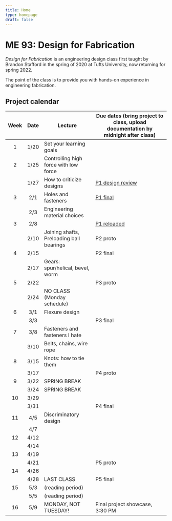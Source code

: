 ```yaml
---
title: Home
type: homepage
draft: false
---
```


# ME 93: Design for Fabrication

_Design for Fabrication_ is an engineering design class first taught by Brandon Stafford in the spring of 2020 at Tufts University, now returning for spring 2022.

The point of the class is to provide you with hands-on experience in engineering fabrication.

## Project calendar

| Week | Date  | Lecture                                    | Due dates (bring project to class, upload documentation by midnight after class)|
|:----:|:-----:|--------------------------------------------|---------------------------------------------------------------|
|  1   | 1/20  | Set your learning goals                    |                                                               |
|  2   | 1/25  | Controlling high force with low force      |                                                               |
|      | 1/27  | How to criticize designs                   | [P1 design review](/logistics/projects)                       |
|  3   | 2/1   | Holes and fasteners                        | [P1 final](/logistics/projects)                               |
|      | 2/3   | Engineering material choices               |                                                               |
|  3   | 2/8   |                                            | [P1 reloaded](/logistics/projects)                            |
|      | 2/10  | Joining shafts, Preloading ball bearings   | P2 proto                                                      |
|  4   | 2/15  |                                            | P2 final                                                      |
|      | 2/17  | Gears: spur/helical, bevel, worm           |                                                               |
|  5   | 2/22  |                                            | P3 proto                                                      |
|      | 2/24  | NO CLASS (Monday schedule)                 |                                                               |
|  6   | 3/1   | Flexure design                             |                                                               |
|      | 3/3   |                                            | P3 final                                                      |
|  7   | 3/8   | Fasteners and fasteners I hate             |                                                               |
|      | 3/10  | Belts, chains, wire rope                   |                                                               |
|  8   | 3/15  | Knots: how to tie them                     |                                                               |
|      | 3/17  |                                            | P4 proto                                                      |
|  9   | 3/22  | SPRING BREAK                               |                                                               |
|      | 3/24  | SPRING BREAK                               |                                                               |
|  10  | 3/29  |                                            |                                                               |
|      | 3/31  |                                            | P4 final                                                      |
|  11  | 4/5   | Discriminatory design                      |                                                               |
|      | 4/7   |                                            |                                                               |
|  12  | 4/12  |                                            |                                                               |
|      | 4/14  |                                            |                                                               |
|  13  | 4/19  |                                            |                                                               |
|      | 4/21  |                                            | P5 proto                                                      |
|  14  | 4/26  |                                            |                                                               |
|      | 4/28  | LAST CLASS                                 | P5 final                                                      |
|  15  | 5/3   | (reading period)                           |                                                               |
|      | 5/5   | (reading period)                           |                                                               |
|  16  | 5/9   | MONDAY, NOT TUESDAY!                       | Final project showcase, 3:30 PM                               |

